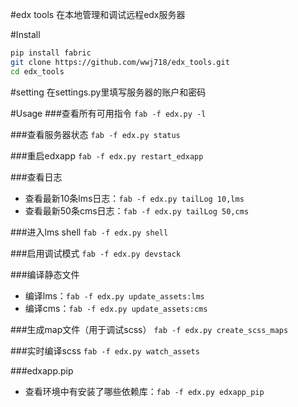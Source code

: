#edx tools
在本地管理和调试远程edx服务器

#Install 
```bash
pip install fabric
git clone https://github.com/wwj718/edx_tools.git
cd edx_tools
```

#setting
在settings.py里填写服务器的账户和密码

#Usage
###查看所有可用指令
`fab -f edx.py -l`

###查看服务器状态
`fab -f edx.py status`

###重启edxapp
`fab -f edx.py restart_edxapp`

###查看日志
*  查看最新10条lms日志：`fab -f edx.py tailLog 10,lms`
*  查看最新50条cms日志：`fab -f edx.py tailLog 50,cms`

###进入lms shell
`fab -f edx.py shell`

###启用调试模式
`fab -f edx.py devstack`

###编译静态文件
*  编译lms：`fab -f edx.py update_assets:lms`
*  编译cms：`fab -f edx.py update_assets:cms`

###生成map文件（用于调试scss）
`fab -f edx.py create_scss_maps`

###实时编译scss
`fab -f edx.py watch_assets`
    
###edxapp.pip
*  查看环境中有安装了哪些依赖库：`fab -f edx.py edxapp_pip`
